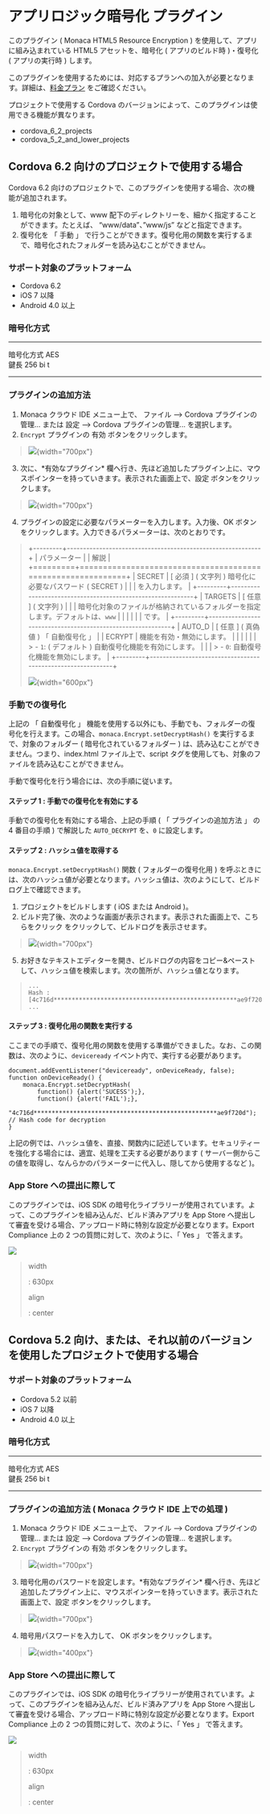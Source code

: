 アプリロジック暗号化 プラグイン
===============================

このプラグイン ( Monaca HTML5 Resource Encryption )
を使用して、アプリに組み込まれている HTML5 アセットを、暗号化 (
アプリのビルド時 )・復号化 ( アプリの実行時 ) します。

<div class="admonition note">

このプラグインを使用するためには、対応するプランへの加入が必要となります。詳細は、[料金プラン](https://ja.monaca.io/pricing.html)
をご確認ください。

</div>

プロジェクトで使用する Cordova
のバージョンによって、このプラグインは使用できる機能が異なります。

-   cordova\_6\_2\_projects
-   cordova\_5\_2\_and\_lower\_projects

Cordova 6.2 向けのプロジェクトで使用する場合
--------------------------------------------

Cordova 6.2
向けのプロジェクトで、このプラグインを使用する場合、次の機能が追加されます。

1.  暗号化の対象として、www
    配下のディレクトリーを、細かく指定することができます。たとえば、
    “www/data”、”www/js” などと指定できます。
2.  復号化を 「 手動 」
    で行うことができます。復号化用の関数を実行するまで、暗号化されたフォルダーを読み込むことができません。

### サポート対象のプラットフォーム

-   Cordova 6.2
-   iOS 7 以降
-   Android 4.0 以上

### 暗号化方式

  ---------------- ---
  暗号化方式 AES   
  鍵長 256 bi      t
  ---------------- ---

### プラグインの追加方法

1.  Monaca クラウド IDE メニュー上で、
    ファイル --&gt; Cordova プラグインの管理... または
    設定 --&gt; Cordova プラグインの管理... を選択します。
2.  `Encrypt` プラグインの 有効 ボタンをクリックします。

> ![](images/html5_resource_encryption/5.png){width="700px"}

3.  次に、\*有効なプラグイン\*
    欄へ行き、先ほど追加したプラグイン上に、マウスポインターを持っていきます。表示された画面上で、設定
    ボタンをクリックします。

> ![](images/html5_resource_encryption/6.png){width="700px"}

4.  プラグインの設定に必要なパラメーターを入力します。入力後、OK
    ボタンをクリックします。入力できるパラメーターは、次のとおりです。

> +---------+------------------------------------------------------------+
> | パラメーター | | 解説                                                |
> +=========+============================================================+
> | SECRET  | \[ 必須 \] ( 文字列 ) 暗号化に必要なパスワード ( SECRET )  |
> |         | を入力します。                                             |
> +---------+------------------------------------------------------------+
> | TARGETS | \[ 任意 \] ( 文字列 )                                      |
> |         | 暗号化対象のファイルが格納されているフォルダーを指定します。デフォルトは、`www` |
> |         |                                                            |
> |         | です。                                                     |
> +---------+------------------------------------------------------------+
> | AUTO\_D | \[ 任意 \] ( 真偽値 ) 「 自動復号化 」                     |
> | ECRYPT  | 機能を有効・無効にします。                                 |
> |         |                                                            |
> |         | > -   `1`: ( デフォルト ) 自動復号化機能を有効にします。   |
> |         | > -   `0`: 自動復号化機能を無効にします。                  |
> +---------+------------------------------------------------------------+
>
> ![](images/html5_resource_encryption/7.png){width="600px"}

### 手動での復号化

上記の 「 自動復号化 」
機能を使用する以外にも、手動でも、フォルダーの復号化を行えます。この場合、`monaca.Encrypt.setDecryptHash()`
を実行するまで、対象のフォルダー ( 暗号化されているフォルダー )
は、読み込むことができません。つまり、index.html ファイル上で、script
タグを使用しても、対象のファイルを読み込むことができません。

手動で復号化を行う場合には、次の手順に従います。

#### ステップ 1 : 手動での復号化を有効にする

手動での復号化を有効にする場合、上記の手順 ( 「 プラグインの追加方法 」
の 4 番目の手順 ) で解説した `AUTO_DECRYPT` を、`0` に設定します。

#### ステップ 2 : ハッシュ値を取得する

`monaca.Encrypt.setDecryptHash()` 関数 ( フォルダーの復号化用 )
を呼ぶときには、次のハッシュ値が必要となります。ハッシュ値は、次のようにして、ビルドログ上で確認できます。

1.  プロジェクトをビルドします ( iOS または Android )。
2.  ビルド完了後、次のような画面が表示されます。表示された画面上で、こちらをクリック
    をクリックして、ビルドログを表示させます。

> ![](images/html5_resource_encryption/8.png){width="700px"}

5.  お好きなテキストエディターを開き、ビルドログの内容をコピー&ペーストして、ハッシュ値を検索します。次の箇所が、ハッシュ値となります。

> ``` {.sourceCode .javascript}
> ...
> Hash : [4c716d***************************************************ae9f720d]
> ...
> ```

#### ステップ 3 : 復号化用の関数を実行する

ここまでの手順で、復号化用の関数を使用する準備ができました。なお、この関数は、次のように、`deviceready`
イベント内で、実行する必要があります。

``` {.sourceCode .javascript}
document.addEventListener("deviceready", onDeviceReady, false);
function onDeviceReady() {
    monaca.Encrypt.setDecryptHash(
        function() {alert('SUCESS');},
        function() {alert('FAIL');},
    "4c716d***************************************************ae9f720d"); // Hash code for decryption
}
```

<div class="admonition note">

上記の例では、ハッシュ値を、直接、関数内に記述しています。セキュリティーを強化する場合には、適宜、処理を工夫する必要があります
(
サーバー側からこの値を取得し、なんらかのパラメーターに代入し、隠してから使用するなど
)。

</div>

### App Store への提出に際して

このプラグインでは、iOS SDK
の暗号化ライブラリーが使用されています。よって、このプラグインを組み込んだ、ビルド済みアプリを
App Store
へ提出して審査を受ける場合、アップロード時に特別な設定が必要となります。Export
Compliance 上の 2 つの質問に対して、次のように、「 Yes 」 で答えます。

![](images/html5_resource_encryption/4.png)

> width
>
> :   630px
>
> align
>
> :   center
>
Cordova 5.2 向け、または、それ以前のバージョンを使用したプロジェクトで使用する場合
----------------------------------------------------------------------------------

### サポート対象のプラットフォーム

-   Cordova 5.2 以前
-   iOS 7 以降
-   Android 4.0 以上

### 暗号化方式

  ---------------- ---
  暗号化方式 AES   
  鍵長 256 bi      t
  ---------------- ---

### プラグインの追加方法 ( Monaca クラウド IDE 上での処理 )

1.  Monaca クラウド IDE メニュー上で、
    ファイル --&gt; Cordova プラグインの管理... または
    設定 --&gt; Cordova プラグインの管理... を選択します。
2.  `Encrypt` プラグインの 有効 ボタンをクリックします。

> ![](images/html5_resource_encryption/1.png){width="700px"}

3.  暗号化用のパスワードを設定します。\*有効なプラグイン\*
    欄へ行き、先ほど追加したプラグイン上に、マウスポインターを持っていきます。表示された画面上で、設定
    ボタンをクリックします。

> ![](images/html5_resource_encryption/2.png){width="700px"}

4.  暗号用パスワードを入力して、 OK ボタンをクリックします。

> ![](images/html5_resource_encryption/3.png){width="400px"}

### App Store への提出に際して

このプラグインでは、iOS SDK
の暗号化ライブラリーが使用されています。よって、このプラグインを組み込んだ、ビルド済みアプリを
App Store
へ提出して審査を受ける場合、アップロード時に特別な設定が必要となります。Export
Compliance 上の 2 つの質問に対して、次のように、「 Yes 」 で答えます。

![](images/html5_resource_encryption/4.png)

> width
>
> :   630px
>
> align
>
> :   center
>

